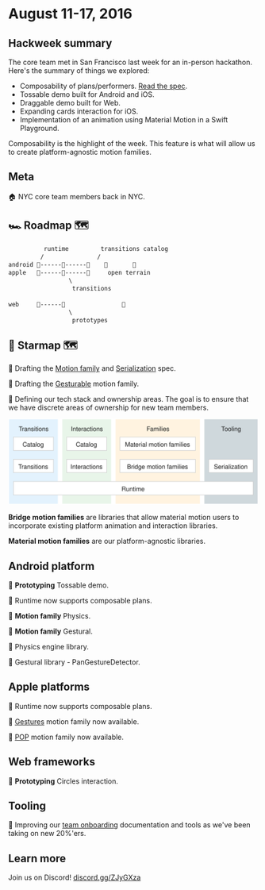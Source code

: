 # August 11-17, 2016

## Hackweek summary

The core team met in San Francisco last week for an in-person hackathon. Here's the summary of things we explored:

- Composability of plans/performers. [Read the spec](https://material-motion.gitbooks.io/material-motion-starmap/content/specifications/runtime/performer-composition.html).
- Tossable demo built for Android and iOS.
- Draggable demo built for Web.
- Expanding cards interaction for iOS.
- Implementation of an animation using Material Motion in a Swift Playground.

Composability is the highlight of the week. This feature is what will allow us to create platform-agnostic motion families.

## Meta

🏠 NYC core team members back in NYC.

## 🏎 Roadmap 🗺

              runtime         transitions catalog
             /               /
    android 🎉------📝------🚩    🌱       🌱
    apple   🎉------📝------🚩     open terrain
                     \
                      transitions
    
    web     🎉------📝                🌱
                     \
                      prototypes

## 🌟 Starmap 🗺

📝 Drafting the [Motion family](https://material-motion.gitbooks.io/material-motion-starmap/content/specifications/motion-family.html) and [Serialization](https://material-motion.gitbooks.io/material-motion-starmap/content/specifications/serialization.html) spec.

📝 Drafting the [Gesturable](https://material-motion.gitbooks.io/material-motion-starmap/content/specifications/motion_family/gesturable.html) motion family.

📝 Defining our tech stack and ownership areas. The goal is to ensure that we have discrete areas of ownership for new team members.

![](2016-08-17-Techstack.svg)

**Bridge motion families** are libraries that allow material motion users to incorporate existing platform animation and interaction libraries.

**Material motion families** are our platform-agnostic libraries.

## Android platform

🎉 **Prototyping** Tossable demo.

🎉 Runtime now supports composable plans.

📝 **Motion family** Physics.

📝 **Motion family** Gestural.

📝 Physics engine library.

📝 Gestural library - PanGestureDetector.

## Apple platforms

🎉 Runtime now supports composable plans.

🎉 [Gestures](https://github.com/material-motion/material-motion-family-gestures-swift) motion family now available.

🎉 [POP](https://github.com/material-motion/material-motion-family-pop-swift) motion family now available.

## Web frameworks

📝 **Prototyping** Circles interaction.

## Tooling

📝 Improving our [team onboarding](https://material-motion.gitbooks.io/material-motion-team/content/essentials/frequent_contributors/onboarding.html) documentation and tools as we've been taking on new 20%'ers.

## Learn more

Join us on Discord! [discord.gg/ZJyGXza](https://discord.gg/ZJyGXza)

